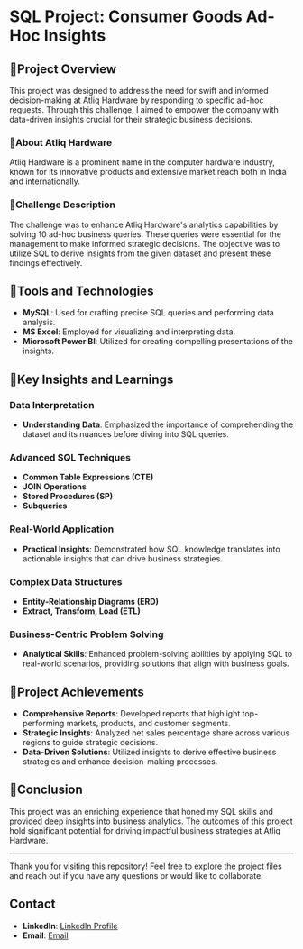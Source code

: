 # SQL Project: Consumer Goods Ad-Hoc Insights

## 🔶Project Overview

This project was designed to address the need for swift and informed decision-making at Atliq Hardware by responding to specific ad-hoc requests. Through this challenge, I aimed to empower the company with data-driven insights crucial for their strategic business decisions.

### 🔶About Atliq Hardware

Atliq Hardware is a prominent name in the computer hardware industry, known for its innovative products and extensive market reach both in India and internationally.

### 🔶Challenge Description

The challenge was to enhance Atliq Hardware's analytics capabilities by solving 10 ad-hoc business queries. These queries were essential for the management to make informed strategic decisions. The objective was to utilize SQL to derive insights from the given dataset and present these findings effectively.

## 🔶Tools and Technologies

- **MySQL**: Used for crafting precise SQL queries and performing data analysis.
- **MS Excel**: Employed for visualizing and interpreting data.
- **Microsoft Power BI**: Utilized for creating compelling presentations of the insights.

## 🔶Key Insights and Learnings

### Data Interpretation

- **Understanding Data**: Emphasized the importance of comprehending the dataset and its nuances before diving into SQL queries.

### Advanced SQL Techniques

- **Common Table Expressions (CTE)**
- **JOIN Operations**
- **Stored Procedures (SP)**
- **Subqueries**

### Real-World Application

- **Practical Insights**: Demonstrated how SQL knowledge translates into actionable insights that can drive business strategies.

### Complex Data Structures

- **Entity-Relationship Diagrams (ERD)**
- **Extract, Transform, Load (ETL)**

### Business-Centric Problem Solving

- **Analytical Skills**: Enhanced problem-solving abilities by applying SQL to real-world scenarios, providing solutions that align with business goals.

## 🔶Project Achievements

- **Comprehensive Reports**: Developed reports that highlight top-performing markets, products, and customer segments.
- **Strategic Insights**: Analyzed net sales percentage share across various regions to guide strategic decisions.
- **Data-Driven Solutions**: Utilized insights to derive effective business strategies and enhance decision-making processes.


## 🔶Conclusion

This project was an enriching experience that honed my SQL skills and provided deep insights into business analytics. The outcomes of this project hold significant potential for driving impactful business strategies at Atliq Hardware.

---
Thank you for visiting this repository! Feel free to explore the project files and reach out if you have any questions or would like to collaborate.

## Contact

- **LinkedIn**: [LinkedIn Profile](https://www.linkedin.com/in/subhadipchatterjee1990/)
- **Email**: [Email](subhadip.chatterjee2023@gmail.com)

